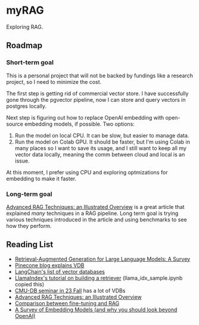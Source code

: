 # myRAG

Exploring RAG.

## Roadmap

### Short-term goal

This is a personal project that will not be backed by fundings like a research project, so I need to minimize the cost.

The first step is getting rid of commercial vector store. I have successfully gone through the pgvector pipeline, now I can store and query vectors in postgres locally.

Next step is figuring out how to replace OpenAI embedding with open-source embedding models, if possible. Two options:

1. Run the model on local CPU. It can be slow, but easier to manage data.
2. Run the model on Colab GPU. It should be faster, but I'm using Colab in many places so I want to save its usage, and I still want to keep all my vector data locally, meaning the comm between cloud and local is an issue.

At this moment, I prefer using CPU and exploring optmizations for embedding to make it faster.

### Long-term goal

[Advanced RAG Techniques: an Illustrated Overview](https://pub.towardsai.net/advanced-rag-techniques-an-illustrated-overview-04d193d8fec6) is a great article that explained _many_ techniques in a RAG pipeline. Long term goal is trying various techniques introduced in the article and using benchmarks to see how they perform.

## Reading List

- [Retrieval-Augmented Generation for Large Language Models: A Survey](https://arxiv.org/abs/2312.10997)
- [Pinecone blog explains VDB](https://www.pinecone.io/learn/vector-database/)
- [LangChain's list of vector databases](https://python.langchain.com/docs/integrations/vectorstores)
- [LlamaIndex's tutorial on building a retriever](https://docs.llamaindex.ai/en/stable/examples/low_level/retrieval.html) (llama_idx_sample.ipynb copied this)
- [CMU-DB seminar in 23 Fall](https://db.cs.cmu.edu/seminar2023/) has a lot of VDBs
- [Advanced RAG Techniques: an Illustrated Overview](https://pub.towardsai.net/advanced-rag-techniques-an-illustrated-overview-04d193d8fec6)
- [Comparison between fine-tuning and RAG](https://www.superannotate.com/blog/llm-fine-tuning)
- [A Survey of Embedding Models (and why you should look beyond OpenAI)](https://blog.getzep.com/text-embedding-latency-a-semi-scientific-look/)
